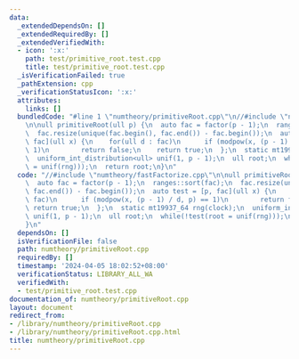 ```yaml
---
data:
  _extendedDependsOn: []
  _extendedRequiredBy: []
  _extendedVerifiedWith:
  - icon: ':x:'
    path: test/primitive_root.test.cpp
    title: test/primitive_root.test.cpp
  _isVerificationFailed: true
  _pathExtension: cpp
  _verificationStatusIcon: ':x:'
  attributes:
    links: []
  bundledCode: "#line 1 \"numtheory/primitiveRoot.cpp\"\n//#include \"numtheory/fastFactorize.cpp\"\
    \n\null primitiveRoot(ull p) {\n  auto fac = factor(p - 1);\n  ranges::sort(fac);\n\
    \  fac.resize(unique(fac.begin(), fac.end()) - fac.begin());\n  auto test = [p,\
    \ fac](ull x) {\n    for(ull d : fac)\n      if (modpow(x, (p - 1) / d, p) ==\
    \ 1)\n        return false;\n    return true;\n  };\n  static mt19937_64 rng(clock);\n\
    \  uniform_int_distribution<ull> unif(1, p - 1);\n  ull root;\n  while(!test(root\
    \ = unif(rng)));\n  return root;\n}\n"
  code: "//#include \"numtheory/fastFactorize.cpp\"\n\null primitiveRoot(ull p) {\n\
    \  auto fac = factor(p - 1);\n  ranges::sort(fac);\n  fac.resize(unique(fac.begin(),\
    \ fac.end()) - fac.begin());\n  auto test = [p, fac](ull x) {\n    for(ull d :\
    \ fac)\n      if (modpow(x, (p - 1) / d, p) == 1)\n        return false;\n   \
    \ return true;\n  };\n  static mt19937_64 rng(clock);\n  uniform_int_distribution<ull>\
    \ unif(1, p - 1);\n  ull root;\n  while(!test(root = unif(rng)));\n  return root;\n\
    }\n"
  dependsOn: []
  isVerificationFile: false
  path: numtheory/primitiveRoot.cpp
  requiredBy: []
  timestamp: '2024-04-05 18:02:52+08:00'
  verificationStatus: LIBRARY_ALL_WA
  verifiedWith:
  - test/primitive_root.test.cpp
documentation_of: numtheory/primitiveRoot.cpp
layout: document
redirect_from:
- /library/numtheory/primitiveRoot.cpp
- /library/numtheory/primitiveRoot.cpp.html
title: numtheory/primitiveRoot.cpp
---
```

